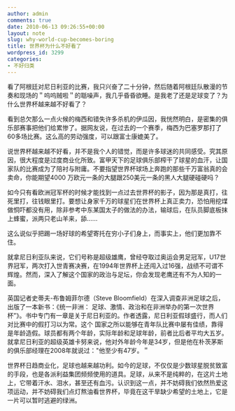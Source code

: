 ```yaml
---
author: admin
comments: true
date: 2010-06-13 09:26:55+00:00
layout: note
slug: why-world-cup-becomes-boring
title: 世界杯为什么不好看了
wordpress_id: 3299
categories:
- 不好归类
---
```


看了阿根廷对尼日利亚的比赛，我只兴奋了二十分钟，然后随着阿根廷队散漫的节奏和现场的＂呜呜贼啦＂的聒噪声，我几乎昏昏欲睡。是我老了还是足球变了？为什么世界杯越来越不好看了？

看到总欠那么一点火候的梅西和错失许多杀机的伊瓜因，我恍然明白，是密集的俱乐部赛事把他们给累惨了。据网友说，在过去的一个赛季，梅西为巴塞罗那打了60多场比赛。这么高的劳动强度，可以跟富士康媲美了。

说世界杯越来越不好看，并不是我个人的错觉，而是许多球迷的共同感受。究其原因，很大程度是过度商业化所致。富甲天下的足球俱乐部榨干了球星的血汗，让国家队的比赛成为了陪衬与附庸。不要指望世界杯球场上奔跑的那些千万富翁真的会卖命，你能期望4000 万欧元一条的大腿跟250美元一条的黑人大腿硬碰硬吗？

如今只有看欧洲冠军杯的时候才能找到一点过去世界杯的影子，因为那是真打，往死里打，往钱眼里打。要想让身家千万的球星们在世界杯上真正卖力，恐怕用挖煤做恫吓都没有用，除非参考中东某国太子的做法的办法，输球后，在队员脚底板抹上蜂蜜，派两只老山羊来，舔......

这么说似乎把踢一场好球的希望寄托在穷小子们身上，而事实上，他们更加靠不住。

就拿尼日利亚队来说，它们号称是超级雄鹰，曾经夺取过奥运会男足冠军，U17世界冠军，两次打入世青赛决赛，在1994年世界杯上还闯入过16强，战绩不可谓不辉煌。然而，深入了解这个国家的政治与足坛，你会发现老鹰还有不为人知的一面。

英国记者史蒂夫-布鲁姆菲尔德（Steve Bloomfield）在深入调查非洲足球之后，出版了一本新书：《统一非洲： 足球、激情、政治和在非洲举办的第一次世界杯”》。书中专门有一章是关于尼日利亚的。作者透露，尼日利亚假球盛行，而人们对比赛中的假打习以为常。这个
国家之所以能够在青年队比赛中屡有佳绩，靠得是年龄造假。球员都有两个年龄，实际年龄和足球年龄，前者比后者平均大五岁。就拿尼日利亚的超级英雄卡努来说，他对外年龄今年是34岁，但是他在朴茨茅斯的俱乐部经理在2008年就说过："他至少有47岁。＂

世界杯日趋商业化，足球也越来越功利。如今的足球，不仅仅是少数球星脱贫致富的手段，也是各派利益集团频频使用的道具。足球，从来不是纯粹的，在这片土地上，它带着汗水、泪水，甚至还有血污。认识到这一点，并不妨碍我们依然热爱这项运动，并不妨碍我们点灯熬油看世界杯，毕竟在这干旱缺少希望的土地上，它是一片可以暂时逃避的绿洲。


